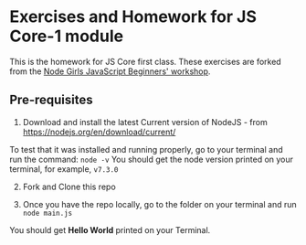 
# Exercises and Homework for JS Core-1 module

This is the homework for JS Core first class. These exercises are forked from the [Node Girls JavaScript Beginners' workshop](https://github.com/node-girls/beginners-javascript).

## Pre-requisites
1. Download and install the latest Current version of NodeJS - from https://nodejs.org/en/download/current/

To test that it was installed and running properly, go to your terminal and run the command:
`node -v`
You should get the node version printed on your terminal, for example, `v7.3.0`


2. Fork and Clone this repo

3. Once you have the repo locally, go to the folder on your terminal and run `node main.js`

You should get **Hello World** printed on your Terminal.
